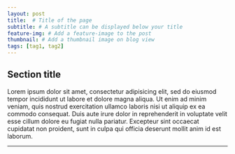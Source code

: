 ```yaml
---
layout: post
title:  # Title of the page
subtitle: # A subtitle can be displayed below your title
feature-img: # Add a feature-image to the post
thumbnail: # Add a thumbnail image on blog view
tags: [tag1, tag2]
---
```


## Section title

Lorem ipsum dolor sit amet, consectetur adipisicing elit, sed do eiusmod tempor incididunt ut labore et dolore magna aliqua. Ut enim ad minim veniam, quis nostrud exercitation ullamco laboris nisi ut aliquip ex ea commodo consequat. Duis aute irure dolor in reprehenderit in voluptate velit esse cillum dolore eu fugiat nulla pariatur. Excepteur sint occaecat cupidatat non proident, sunt in culpa qui officia deserunt mollit anim id est laborum.

*****
